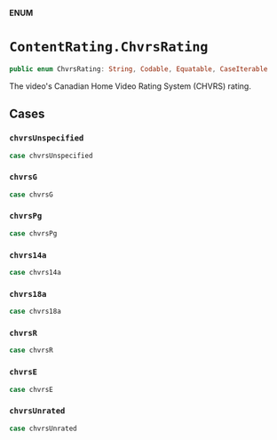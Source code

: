 **ENUM**

# `ContentRating.ChvrsRating`

```swift
public enum ChvrsRating: String, Codable, Equatable, CaseIterable
```

The video's Canadian Home Video Rating System (CHVRS) rating.

## Cases
### `chvrsUnspecified`

```swift
case chvrsUnspecified
```

### `chvrsG`

```swift
case chvrsG
```

### `chvrsPg`

```swift
case chvrsPg
```

### `chvrs14a`

```swift
case chvrs14a
```

### `chvrs18a`

```swift
case chvrs18a
```

### `chvrsR`

```swift
case chvrsR
```

### `chvrsE`

```swift
case chvrsE
```

### `chvrsUnrated`

```swift
case chvrsUnrated
```
